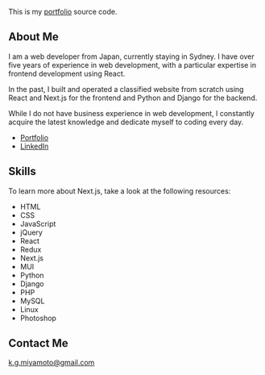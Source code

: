 This is my [portfolio](https://portfolio-seungsunglees-projects.vercel.app/) source code.

## About Me

I am a web developer from Japan, currently staying in Sydney. I have over five years of experience in web development, with a particular expertise in frontend development using React.

In the past, I built and operated a classified website from scratch using React and Next.js for the frontend and Python and Django for the backend. 

While I do not have business experience in web development, I constantly acquire the latest knowledge and dedicate myself to coding every day.

- [Portfolio](https://portfolio-seungsunglees-projects.vercel.app/)
- [LinkedIn](https://www.linkedin.com/in/seung-sung-lee/)

## Skills

To learn more about Next.js, take a look at the following resources:

- HTML
- CSS
- JavaScript
- jQuery
- React
- Redux
- Next.js
- MUI
- Python
- Django
- PHP
- MySQL
- Linux
- Photoshop

## Contact Me

k.g.miyamoto@gmail.com